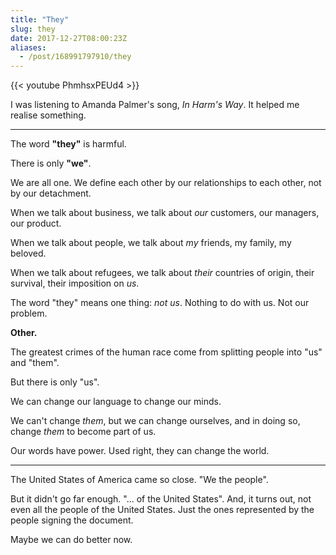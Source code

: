 ```yaml
---
title: "They"
slug: they
date: 2017-12-27T08:00:23Z
aliases:
  - /post/168991797910/they
---
```


{{< youtube PhmhsxPEUd4 >}}

I was listening to Amanda Palmer's song, _In Harm's Way_. It helped me realise something.

<!--more-->

---

The word **"they"** is harmful.

There is only **"we"**.

We are all one. We define each other by our relationships to each other, not by our detachment.

When we talk about business, we talk about _our_ customers, our managers, our product.

When we talk about people, we talk about _my_ friends, my family, my beloved.

When we talk about refugees, we talk about _their_ countries of origin, their survival, their imposition on _us_.

The word "they" means one thing: _not us_. Nothing to do with us. Not our problem.

**Other.**

The greatest crimes of the human race come from splitting people into "us" and "them".

But there is only "us".

We can change our language to change our minds.

We can't change _them_, but we can change ourselves, and in doing so, change _them_ to become part of us.

Our words have power. Used right, they can change the world.

---

The United States of America came so close. "We the people".

But it didn't go far enough. "… of the United States". And, it turns out, not even all the people of the United States. Just the ones represented by the people signing the document.

Maybe we can do better now.
